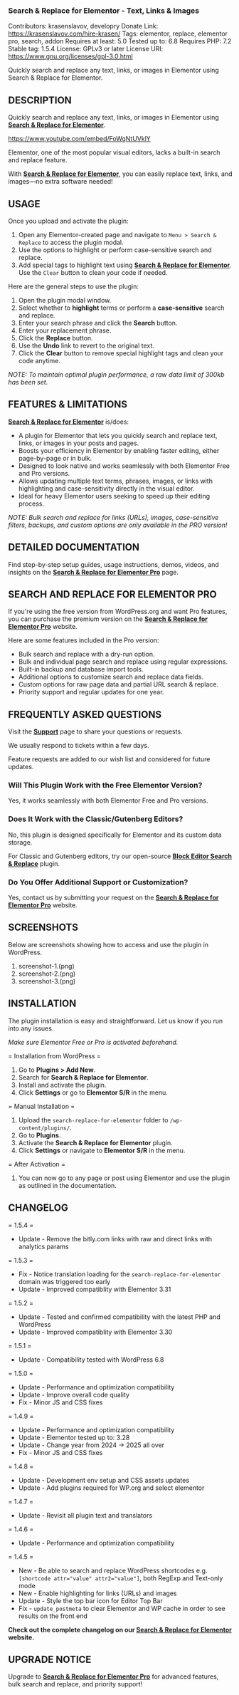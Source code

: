 <!-- @format -->

### Search & Replace for Elementor - Text, Links & Images

Contributors: krasenslavov, developry
Donate Link: https://krasenslavov.com/hire-krasen/
Tags: elementor, replace, elementor pro, search, addon
Requires at least: 5.0
Tested up to: 6.8
Requires PHP: 7.2
Stable tag: 1.5.4
License: GPLv3 or later
License URI: https://www.gnu.org/licenses/gpl-3.0.html

Quickly search and replace any text, links, or images in Elementor using Search & Replace for Elementor.

## DESCRIPTION

Quickly search and replace any text, links, or images in Elementor using [**Search & Replace for Elementor**](https://searchreplaceplugin.com/?utm_source=elemsnr&utm_medium=free_plugin&utm_campaign=readme_md).

https://www.youtube.com/embed/FoWqNtUVklY

Elementor, one of the most popular visual editors, lacks a built-in search and replace feature.

With [**Search & Replace for Elementor**](https://searchreplaceplugin.com/?utm_source=elemsnr&utm_medium=free_plugin&utm_campaign=readme_md), you can easily replace text, links, and images—no extra software needed!

## USAGE

Once you upload and activate the plugin:

1. Open any Elementor-created page and navigate to `Menu > Search & Replace` to access the plugin modal.
2. Use the options to highlight or perform case-sensitive search and replace.
3. Add special tags to highlight text using [**Search & Replace for Elementor**](https://searchreplaceplugin.com/?utm_source=elemsnr&utm_medium=free_plugin&utm_campaign=readme_md). Use the `Clear` button to clean your code if needed.

Here are the general steps to use the plugin:

1. Open the plugin modal window.
2. Select whether to **highlight** terms or perform a **case-sensitive** search and replace.
3. Enter your search phrase and click the **Search** button.
4. Enter your replacement phrase.
5. Click the **Replace** button.
6. Use the **Undo** link to revert to the original text.
7. Click the **Clear** button to remove special highlight tags and clean your code anytime.

_NOTE: To maintain optimal plugin performance, a raw data limit of 300kb has been set._

## FEATURES & LIMITATIONS

[**Search & Replace for Elementor**](https://searchreplaceplugin.com/?utm_source=elemsnr&utm_medium=free_plugin&utm_campaign=readme_md) is/does:

- A plugin for Elementor that lets you quickly search and replace text, links, or images in your posts and pages.
- Boosts your efficiency in Elementor by enabling faster editing, either page-by-page or in bulk.
- Designed to look native and works seamlessly with both Elementor Free and Pro versions.
- Allows updating multiple text terms, phrases, images, or links with highlighting and case-sensitivity directly in the visual editor.
- Ideal for heavy Elementor users seeking to speed up their editing process.

_NOTE: Bulk search and replace for links (URLs), images, case-sensitive filters, backups, and custom options are only available in the PRO version!_

## DETAILED DOCUMENTATION

Find step-by-step setup guides, usage instructions, demos, videos, and insights on the [**Search & Replace for Elementor Pro**](https://searchreplaceplugin.com/help) page.

## SEARCH AND REPLACE FOR ELEMENTOR PRO

If you're using the free version from WordPress.org and want Pro features, you can purchase the premium version on the [**Search & Replace for Elementor Pro**](https://searchreplaceplugin.com/?utm_source=elemsnr&utm_medium=free_plugin&utm_campaign=readme_md) website.

Here are some features included in the Pro version:

- Bulk search and replace with a dry-run option.
- Bulk and individual page search and replace using regular expressions.
- Built-in backup and database import tools.
- Additional options to customize search and replace data fields.
- Custom options for raw page data and partial URL search & replace.
- Priority support and regular updates for one year.

## FREQUENTLY ASKED QUESTIONS

Visit the [**Support**](https://wordpress.org/support/plugin/wp-media-recovery/) page to share your questions or requests.

We usually respond to tickets within a few days.

Feature requests are added to our wish list and considered for future updates.

### Will This Plugin Work with the Free Elementor Version?

Yes, it works seamlessly with both Elementor Free and Pro versions.

### Does It Work with the Classic/Gutenberg Editors?

No, this plugin is designed specifically for Elementor and its custom data storage.

For Classic and Gutenberg editors, try our open-source [**Block Editor Search & Replace**](https://wordpress.org/plugins/block-editor-search-replace/) plugin.

### Do You Offer Additional Support or Customization?

Yes, contact us by submitting your request on the [**Search & Replace for Elementor Pro**](https://searchreplaceplugin.com/?utm_source=elemsnr&utm_medium=free_plugin&utm_campaign=readme_md) website.

## SCREENSHOTS

Below are screenshots showing how to access and use the plugin in WordPress.

1. screenshot-1.(png)
2. screenshot-2.(png)
3. screenshot-3.(png)

## INSTALLATION

The plugin installation is easy and straightforward. Let us know if you run into any issues.

_Make sure Elementor Free or Pro is activated beforehand._

= Installation from WordPress =

1. Go to **Plugins > Add New**.
2. Search for **Search & Replace for Elementor**.
3. Install and activate the plugin.
4. Click **Settings** or go to **Elementor S/R** in the menu.

= Manual Installation =

1. Upload the `search-replace-for-elementor` folder to `/wp-content/plugins/`.
2. Go to **Plugins**.
3. Activate the **Search & Replace for Elementor** plugin.
4. Click **Settings** or navigate to **Elementor S/R** in the menu.

= After Activation =

1. You can now go to any page or post using Elementor and use the plugin as outlined in the documentation.

## CHANGELOG

= 1.5.4 =

- Update - Remove the bitly.com links with raw and direct links with analytics params

= 1.5.3 =

- Fix - Notice translation loading for the `search-replace-for-elementor` domain was triggered too early
- Update - Improved compatiblity with Elementor 3.31

= 1.5.2 =

- Update - Tested and confirmed compatibility with the latest PHP and WordPress
- Update - Improved compatiblity with Elementor 3.30

= 1.5.1 =

- Update - Compatibility tested with WordPress 6.8

= 1.5.0 =

- Update - Performance and optimization compatibility
- Update - Improve overall code quality
- Fix - Minor JS and CSS fixes

= 1.4.9 =

- Update - Performance and optimization compatibility
- Update - Elementor tested up to: 3.28
- Update - Change year from 2024 -> 2025 all over
- Fix - Minor JS and CSS fixes

= 1.4.8 =

- Update - Development env setup and CSS assets updates
- Update - Add plugins required for WP.org and select elementor

= 1.4.7 =

- Update - Revisit all plugin text and translators

= 1.4.6 =

- Update - Performance and optimization compatibility

= 1.4.5 =

- New - Be able to search and replace WordPress shortcodes e.g. `[shortcode attr="value" attr2="value"]`, both RegExp and Text-only mode
- New - Enable highlighting for links (URLs) and images
- Update - Style the top bar icon for Editor Top Bar
- Fix - `update_postmeta` to clear Elementor and WP cache in order to see results on the front end

**Check out the complete changelog on our [**Search & Replace for Elementor**](https://searchreplaceplugin.com/?utm_source=elemsnr&utm_medium=free_plugin&utm_campaign=readme_md) website.**

## UPGRADE NOTICE

Upgrade to [**Search & Replace for Elementor Pro**](https://searchreplaceplugin.com/?utm_source=elemsnr&utm_medium=free_plugin&utm_campaign=readme_md) for advanced features, bulk search and replace, and priority support!
